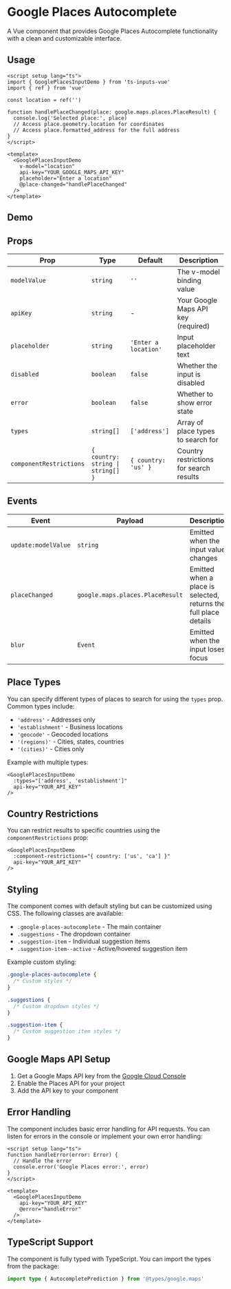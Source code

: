 # Google Places Autocomplete

A Vue component that provides Google Places Autocomplete functionality with a clean and customizable interface.

## Usage

```vue
<script setup lang="ts">
import { GooglePlacesInputDemo } from 'ts-inputs-vue'
import { ref } from 'vue'

const location = ref('')

function handlePlaceChanged(place: google.maps.places.PlaceResult) {
  console.log('Selected place:', place)
  // Access place.geometry.location for coordinates
  // Access place.formatted_address for the full address
}
</script>

<template>
  <GooglePlacesInputDemo
    v-model="location"
    api-key="YOUR_GOOGLE_MAPS_API_KEY"
    placeholder="Enter a location"
    @place-changed="handlePlaceChanged"
  />
</template>
```

## Demo

<GooglePlacesInputDemo />

## Props

| Prop | Type | Default | Description |
|------|------|---------|-------------|
| `modelValue` | `string` | `''` | The v-model binding value |
| `apiKey` | `string` | - | Your Google Maps API key (required) |
| `placeholder` | `string` | `'Enter a location'` | Input placeholder text |
| `disabled` | `boolean` | `false` | Whether the input is disabled |
| `error` | `boolean` | `false` | Whether to show error state |
| `types` | `string[]` | `['address']` | Array of place types to search for |
| `componentRestrictions` | `{ country: string \| string[] }` | `{ country: 'us' }` | Country restrictions for search results |

## Events

| Event | Payload | Description |
|-------|---------|-------------|
| `update:modelValue` | `string` | Emitted when the input value changes |
| `placeChanged` | `google.maps.places.PlaceResult` | Emitted when a place is selected, returns the full place details |
| `blur` | `Event` | Emitted when the input loses focus |

## Place Types

You can specify different types of places to search for using the `types` prop. Common types include:

- `'address'` - Addresses only
- `'establishment'` - Business locations
- `'geocode'` - Geocoded locations
- `'(regions)'` - Cities, states, countries
- `'(cities)'` - Cities only

Example with multiple types:

```vue
<GooglePlacesInputDemo
  :types="['address', 'establishment']"
  api-key="YOUR_API_KEY"
/>
```

## Country Restrictions

You can restrict results to specific countries using the `componentRestrictions` prop:

```vue
<GooglePlacesInputDemo
  :component-restrictions="{ country: ['us', 'ca'] }"
  api-key="YOUR_API_KEY"
/>
```

## Styling

The component comes with default styling but can be customized using CSS. The following classes are available:

- `.google-places-autocomplete` - The main container
- `.suggestions` - The dropdown container
- `.suggestion-item` - Individual suggestion items
- `.suggestion-item--active` - Active/hovered suggestion item

Example custom styling:

```css
.google-places-autocomplete {
  /* Custom styles */
}

.suggestions {
  /* Custom dropdown styles */
}

.suggestion-item {
  /* Custom suggestion item styles */
}
```

## Google Maps API Setup

1. Get a Google Maps API key from the [Google Cloud Console](https://console.cloud.google.com/)
2. Enable the Places API for your project
3. Add the API key to your component

## Error Handling

The component includes basic error handling for API requests. You can listen for errors in the console or implement your own error handling:

```vue
<script setup lang="ts">
function handleError(error: Error) {
  // Handle the error
  console.error('Google Places error:', error)
}
</script>

<template>
  <GooglePlacesInputDemo
    api-key="YOUR_API_KEY"
    @error="handleError"
  />
</template>
```

## TypeScript Support

The component is fully typed with TypeScript. You can import the types from the package:

```typescript
import type { AutocompletePrediction } from '@types/google.maps'
```
